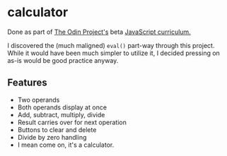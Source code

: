 # calculator

Done as part of [The Odin Project's](https://www.theodinproject.com/) beta [JavaScript curriculum.](https://the-odin-project.gitbooks.io/javascript-curriculum/content/JS101/DOM-manipulation-project.html)

I discovered the (much maligned) `eval()` part-way through this project. While it would have been much simpler to utilize it, I decided pressing on as-is would be good practice anyway.

## Features
- Two operands
- Both operands display at once
- Add, subtract, multiply, divide
- Result carries over for next operation
- Buttons to clear and delete
- Divide by zero handling
- I mean come on, it's a calculator.
